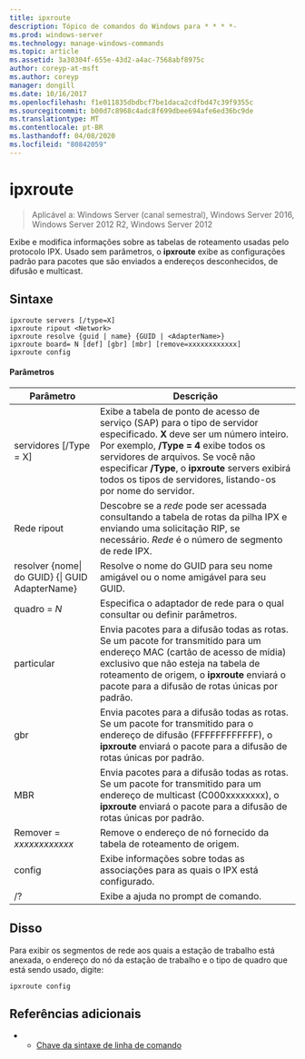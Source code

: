 ```yaml
---
title: ipxroute
description: Tópico de comandos do Windows para * * * *-
ms.prod: windows-server
ms.technology: manage-windows-commands
ms.topic: article
ms.assetid: 3a30304f-655e-43d2-a4ac-7568abf8975c
author: coreyp-at-msft
ms.author: coreyp
manager: dongill
ms.date: 10/16/2017
ms.openlocfilehash: f1e011835dbdbcf7be1daca2cdfbd47c39f9355c
ms.sourcegitcommit: b00d7c8968c4adc8f699dbee694afe6ed36bc9de
ms.translationtype: MT
ms.contentlocale: pt-BR
ms.lasthandoff: 04/08/2020
ms.locfileid: "80842059"
---
```

# <a name="ipxroute"></a>ipxroute

>Aplicável a: Windows Server (canal semestral), Windows Server 2016, Windows Server 2012 R2, Windows Server 2012

Exibe e modifica informações sobre as tabelas de roteamento usadas pelo protocolo IPX. Usado sem parâmetros, o **ipxroute** exibe as configurações padrão para pacotes que são enviados a endereços desconhecidos, de difusão e multicast.   
## <a name="syntax"></a>Sintaxe  
```  
ipxroute servers [/type=X]  
ipxroute ripout <Network>  
ipxroute resolve {guid | name} {GUID | <AdapterName>}  
ipxroute board= N [def] [gbr] [mbr] [remove=xxxxxxxxxxxx]  
ipxroute config  
```  
#### <a name="parameters"></a>Parâmetros  
|Parâmetro|Descrição|  
|-------|--------|  
|servidores [/Type = X]|Exibe a tabela de ponto de acesso de serviço (SAP) para o tipo de servidor especificado.  **X** deve ser um número inteiro. Por exemplo, **/Type = 4** exibe todos os servidores de arquivos. Se você não especificar **/Type**, o **ipxroute** servers exibirá todos os tipos de servidores, listando-os por nome do servidor.|  
|Rede ripout|Descobre se a *rede* pode ser acessada consultando a tabela de rotas da pilha IPX e enviando uma solicitação RIP, se necessário.  *Rede* é o número de segmento de rede IPX.|  
|resolver {nome&#124; do GUID} {&#124; GUID AdapterName}|Resolve o nome do GUID para seu nome amigável ou o nome amigável para seu GUID.|  
|quadro = *N*|Especifica o adaptador de rede para o qual consultar ou definir parâmetros.|  
|particular|Envia pacotes para a difusão todas as rotas. Se um pacote for transmitido para um endereço MAC (cartão de acesso de mídia) exclusivo que não esteja na tabela de roteamento de origem, o **ipxroute** enviará o pacote para a difusão de rotas únicas por padrão.|  
|gbr|Envia pacotes para a difusão todas as rotas. Se um pacote for transmitido para o endereço de difusão (FFFFFFFFFFFF), o **ipxroute** enviará o pacote para a difusão de rotas únicas por padrão.|  
|MBR|Envia pacotes para a difusão todas as rotas. Se um pacote for transmitido para um endereço de multicast (C000xxxxxxxx), o **ipxroute** enviará o pacote para a difusão de rotas únicas por padrão.|  
|Remover = *xxxxxxxxxxxx*|Remove o endereço de nó fornecido da tabela de roteamento de origem.|  
|config|Exibe informações sobre todas as associações para as quais o IPX está configurado.|  
|/?|Exibe a ajuda no prompt de comando.|  
## <a name="examples"></a><a name=BKMK_Examples></a>Disso  
Para exibir os segmentos de rede aos quais a estação de trabalho está anexada, o endereço do nó da estação de trabalho e o tipo de quadro que está sendo usado, digite:  
```  
ipxroute config  
```  
## <a name="additional-references"></a>Referências adicionais  
-   - [Chave da sintaxe de linha de comando](command-line-syntax-key.md)  
